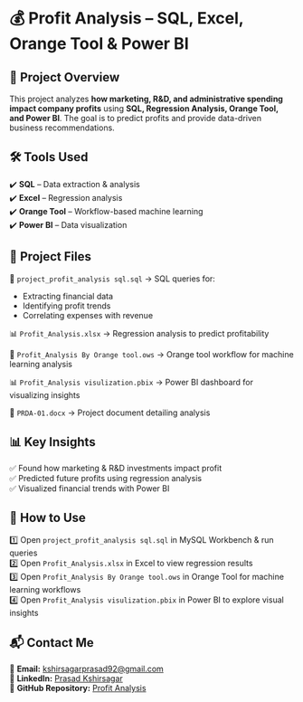 # 💰 Profit Analysis – SQL, Excel, Orange Tool & Power BI  

## 📌 Project Overview  
This project analyzes **how marketing, R&D, and administrative spending impact company profits** using **SQL, Regression Analysis, Orange Tool, and Power BI**. The goal is to predict profits and provide data-driven business recommendations.  

## 🛠️ Tools Used  
✔️ **SQL** – Data extraction & analysis  
✔️ **Excel** – Regression analysis  
✔️ **Orange Tool** – Workflow-based machine learning  
✔️ **Power BI** – Data visualization  

## 📂 Project Files  
📄 `project_profit_analysis sql.sql` → SQL queries for:  
   - Extracting financial data  
   - Identifying profit trends  
   - Correlating expenses with revenue  

📊 `Profit_Analysis.xlsx` → Regression analysis to predict profitability  

📂 `Profit_Analysis By Orange tool.ows` → Orange tool workflow for machine learning analysis  

📊 `Profit_Analysis visulization.pbix` → Power BI dashboard for visualizing insights  

📜 `PRDA-01.docx` → Project document detailing analysis  

## 📊 Key Insights  
✅ Found how marketing & R&D investments impact profit  
✅ Predicted future profits using regression analysis  
✅ Visualized financial trends with Power BI  

## 🚀 How to Use  
1️⃣ Open `project_profit_analysis sql.sql` in MySQL Workbench & run queries  
2️⃣ Open `Profit_Analysis.xlsx` in Excel to view regression results  
3️⃣ Open `Profit_Analysis By Orange tool.ows` in Orange Tool for machine learning workflows  
4️⃣ Open `Profit_Analysis visulization.pbix` in Power BI to explore visual insights  

## 📬 Contact Me  
📧 **Email:** kshirsagarprasad92@gmail.com  
🔗 **LinkedIn:** [Prasad Kshirsagar](https://www.linkedin.com/in/kshirsagarprasad92)  
🔗 **GitHub Repository:** [Profit Analysis](https://github.com/YOUR-USERNAME/Profit_Analysis)  

